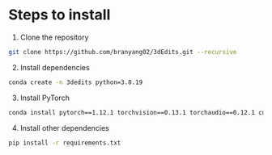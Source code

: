 # Steps to install

1. Clone the repository

```bash
git clone https://github.com/branyang02/3dEdits.git --recursive
```

2. Install dependencies

```bash
conda create -n 3dedits python=3.8.19
```

3. Install PyTorch

```bash
conda install pytorch==1.12.1 torchvision==0.13.1 torchaudio==0.12.1 cudatoolkit=11.6 -c pytorch -c conda-forge
```

4. Install other dependencies

```bash
pip install -r requirements.txt
```
